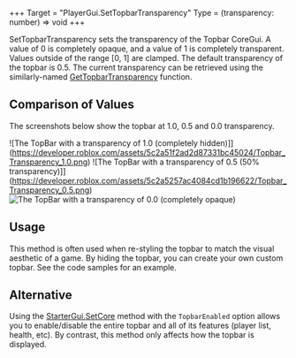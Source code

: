 +++
Target = "PlayerGui.SetTopbarTransparency"
Type = (transparency: number) => void
+++

SetTopbarTransparency sets the transparency of the Topbar CoreGui. A value of 0 is completely opaque, and a value of 1 is completely transparent. Values outside of the range [0, 1] are clamped. The default transparency of the topbar is 0.5. The current transparency can be retrieved using the similarly-named [GetTopbarTransparency](https://developer.roblox.com/api-reference/function/PlayerGui/GetTopbarTransparency) function.## Comparison of ValuesThe screenshots below show the topbar at 1.0, 0.5 and 0.0 transparency.![The TopBar with a transparency of 1.0 (completely hidden)]](https://developer.roblox.com/assets/5c2a51f2ad2d87331bc45024/Topbar_Transparency_1.0.png)&nbsp;![The TopBar with a transparency of 0.5 (50% transparency)]](https://developer.roblox.com/assets/5c2a5257ac4084cd1b196622/Topbar_Transparency_0.5.png)&nbsp;![The TopBar with a transparency of 0.0 (completely opaque)](https://developer.roblox.com/assets/5c2a5230be5779ad1a89484d/Topbar_Transparency_0.png)## UsageThis method is often used when re-styling the topbar to match the visual aesthetic of a game. By hiding the topbar, you can create your own custom topbar. See the code samples for an example.## AlternativeUsing the [StarterGui.SetCore](https://developer.roblox.com/api-reference/function/StarterGui/SetCore) method with the `TopbarEnabled` option allows you to enable/disable the entire topbar and all of its features (player list, health, etc). By contrast, this method only affects how the topbar is displayed.
